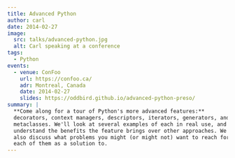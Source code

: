 ```yaml
---
title: Advanced Python
author: carl
date: 2014-02-27
image:
  src: talks/advanced-python.jpg
  alt: Carl speaking at a conference
tags:
  - Python
events:
  - venue: ConFoo
    url: https://confoo.ca/
    adr: Montreal, Canada
    date: 2014-02-27
    slides: https://oddbird.github.io/advanced-python-preso/
summary: |
  **Come along for a tour of Python's more advanced features:**
  decorators, context managers, descriptors, iterators, generators, and
  metaclasses. We'll look at several examples of each in real use, and
  understand the benefits the feature brings over other approaches. We'll
  also discuss what problems you might (or might not) want to reach for
  each of them as a solution to.
---
```

